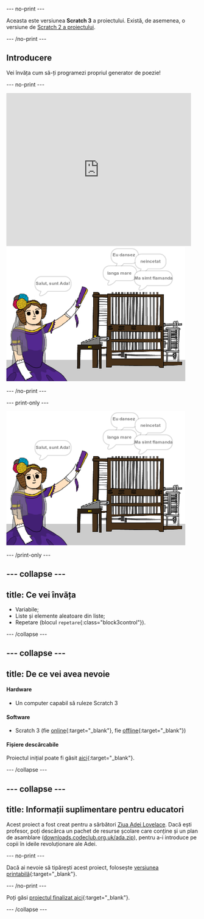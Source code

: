 --- no-print ---

Aceasta este versiunea **Scratch 3** a proiectului. Există, de asemenea, o versiune de [Scratch 2 a proiectului](https://projects.raspberrypi.org/ro-RO/projects/poetry-generator-scratch2).

--- /no-print ---

## Introducere

Vei învăța cum să-ți programezi propriul generator de poezie!

--- no-print ---

<div class="scratch-preview">
  <iframe allowtransparency="true" width="485" height="402" src="https://scratch.mit.edu/projects/embed/382738568/?autostart=false" frameborder="0" scrolling="no"></iframe>
  <img src="images/poetry-final.png">
</div>

--- /no-print ---

--- print-only ---

![captură de ecran de joc](images/poetry-final.png)

--- /print-only ---

--- collapse ---
---
title: Ce vei învăța
---

+ Variabile;
+ Liste și elemente aleatoare din liste;
+ Repetare (blocul `repetare`{:class="block3control"}).

--- /collapse ---

--- collapse ---
---
title: De ce vei avea nevoie
---

#### Hardware

+ Un computer capabil să ruleze Scratch 3

#### Software

+ Scratch 3 (fie [online](http://rpf.io/scratchon){:target="_blank"}, fie [offline](http://rpf.io/scratchoff){:target="_blank"})

#### Fișiere descărcabile

Proiectul inițial poate fi găsit [aici](http://rpf.io/p/ro-RO/poetry-generator-go){:target="_blank"}.

--- /collapse ---

--- collapse ---
---
title: Informații suplimentare pentru educatori
---

Acest proiect a fost creat pentru a sărbători [Ziua Adei Lovelace](https://findingada.com). Dacă ești profesor, poți descărca un pachet de resurse școlare care conține și un plan de asamblare ([downloads.codeclub.org.uk/ada.zip](http://downloads.codeclub.org.uk/ada.zip)), pentru a-i introduce pe copii în ideile revoluționare ale Adei.

--- no-print ---

Dacă ai nevoie să tipărești acest proiect, folosește [versiunea printabilă](https://projects.raspberrypi.org/ro-RO/projects/poetry-generator/print){:target="_blank"}.

--- /no-print ---

Poți găsi [proiectul finalizat aici](http://rpf.io/p/ro-RO/poetry-generator-get){:target="_blank"}.

--- /collapse ---